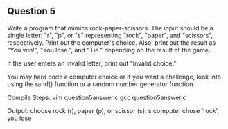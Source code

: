 ## Question 5

Write a program that mimics rock-paper-scissors. The input should be a single letter: "r", "p", or "s" representing "rock", "paper", and "scissors", respectively. Print out the computer's choice. Also, print out the result as "You win!", "You lose.", and "Tie." depending on the result of the game. 

If the user enters an invalid letter, print out "Invalid choice."

You may hard code a computer choice or if you want a challenge, look into using the rand() function or a random number generator function.

Compile Steps:
vim question5answer.c
gcc question5answer.c

Output:
choose rock (r), paper (p), or scissor (s):
s
computer chose 'rock', you lose

